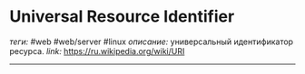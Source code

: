 # Universal Resource Identifier
*теги:* #web #web/server #linux
*описание:* универсальный идентификатор ресурса.
*link:* https://ru.wikipedia.org/wiki/URI

---
## 